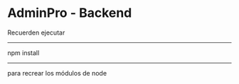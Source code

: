 # AdminPro - Backend

Recuerden ejecutar 
***********
npm install
***********

para recrear los módulos de node

